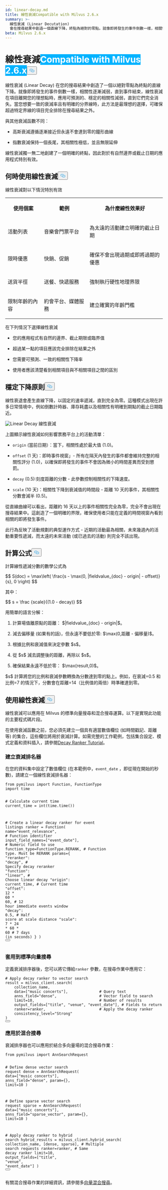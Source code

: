```yaml
---
id: linear-decay.md
title: 線性衰減Compatible with Milvus 2.6.x
summary: >-
  線性衰減 (Linear Decutation)
  會在搜尋結果中創造一個直線下降，終點為絕對的零點。就像即將發生的事件倒數一樣，相關性逐漸減弱，直到事件結束為止，線性遞減會隨著項目離開您的理想點而穩定地降低相關性，直到它們完全消失為止。當您想要一致的衰減率且有明確的分界線時，這種方法是最理想的選擇，可確保超過某個界限的項目完全被排除在結果之外。
beta: Milvus 2.6.x
---
```

<h1 id="Linear-Decay" class="common-anchor-header">線性衰減<span class="beta-tag" style="background-color:rgb(0, 179, 255);color:white" translate="no">Compatible with Milvus 2.6.x</span><button data-href="#Linear-Decay" class="anchor-icon" translate="no">
      <svg translate="no"
        aria-hidden="true"
        focusable="false"
        height="20"
        version="1.1"
        viewBox="0 0 16 16"
        width="16"
      >
        <path
          fill="#0092E4"
          fill-rule="evenodd"
          d="M4 9h1v1H4c-1.5 0-3-1.69-3-3.5S2.55 3 4 3h4c1.45 0 3 1.69 3 3.5 0 1.41-.91 2.72-2 3.25V8.59c.58-.45 1-1.27 1-2.09C10 5.22 8.98 4 8 4H4c-.98 0-2 1.22-2 2.5S3 9 4 9zm9-3h-1v1h1c1 0 2 1.22 2 2.5S13.98 12 13 12H9c-.98 0-2-1.22-2-2.5 0-.83.42-1.64 1-2.09V6.25c-1.09.53-2 1.84-2 3.25C6 11.31 7.55 13 9 13h4c1.45 0 3-1.69 3-3.5S14.5 6 13 6z"
        ></path>
      </svg>
    </button></h1><p>線性衰減 (Linear Decay) 在您的搜尋結果中創造了一個以絕對零點為終點的直線下降。就像即將發生的事件倒數一樣，相關性逐漸減弱，直到事件結束，線性衰減在項目離開您的理想點時，應用可預測的、穩定的相關性減弱，直到它們完全消失。當您想要一致的衰減率且有明確的分界線時，此方法是最理想的選擇，可確保超過特定界線的項目完全排除在搜尋結果之外。</p>
<p>與其他衰減函數不同：</p>
<ul>
<li><p>高斯衰減遵循逐漸接近但永遠不會達到零的鐘形曲線</p></li>
<li><p>指數衰減保持一個長尾，其相關性極低，並且無限延伸</p></li>
</ul>
<p>線性衰減獨一無二地創建了一個明確的終點，因此對於有自然邊界或截止日期的應用程式特別有效。</p>
<h2 id="When-to-use-linear-decay" class="common-anchor-header">何時使用線性衰減<button data-href="#When-to-use-linear-decay" class="anchor-icon" translate="no">
      <svg translate="no"
        aria-hidden="true"
        focusable="false"
        height="20"
        version="1.1"
        viewBox="0 0 16 16"
        width="16"
      >
        <path
          fill="#0092E4"
          fill-rule="evenodd"
          d="M4 9h1v1H4c-1.5 0-3-1.69-3-3.5S2.55 3 4 3h4c1.45 0 3 1.69 3 3.5 0 1.41-.91 2.72-2 3.25V8.59c.58-.45 1-1.27 1-2.09C10 5.22 8.98 4 8 4H4c-.98 0-2 1.22-2 2.5S3 9 4 9zm9-3h-1v1h1c1 0 2 1.22 2 2.5S13.98 12 13 12H9c-.98 0-2-1.22-2-2.5 0-.83.42-1.64 1-2.09V6.25c-1.09.53-2 1.84-2 3.25C6 11.31 7.55 13 9 13h4c1.45 0 3-1.69 3-3.5S14.5 6 13 6z"
        ></path>
      </svg>
    </button></h2><p>線性衰減對以下情況特別有效</p>
<table>
   <tr>
     <th><p>使用個案</p></th>
     <th><p>範例</p></th>
     <th><p>為什麼線性效果好</p></th>
   </tr>
   <tr>
     <td><p>活動列表</p></td>
     <td><p>音樂會門票平台</p></td>
     <td><p>為太遠的活動建立明確的截止日期</p></td>
   </tr>
   <tr>
     <td><p>限時優惠</p></td>
     <td><p>快銷、促銷</p></td>
     <td><p>確保不會出現過期或即將過期的優惠</p></td>
   </tr>
   <tr>
     <td><p>送貨半徑</p></td>
     <td><p>送餐、快遞服務</p></td>
     <td><p>強制執行硬性地理界限</p></td>
   </tr>
   <tr>
     <td><p>限制年齡的內容</p></td>
     <td><p>約會平台、媒體服務</p></td>
     <td><p>建立確實的年齡門檻</p></td>
   </tr>
</table>
<p>在下列情況下選擇線性衰減</p>
<ul>
<li><p>您的應用程式有自然的邊界、截止期限或臨界值</p></li>
<li><p>超過某一點的項目應該完全排除在結果之外</p></li>
<li><p>您需要可預測、一致的相關性下降率</p></li>
<li><p>使用者應該清楚看到相關項目與不相關項目之間的區別</p></li>
</ul>
<h2 id="Steady-decline-principle" class="common-anchor-header">穩定下降原則<button data-href="#Steady-decline-principle" class="anchor-icon" translate="no">
      <svg translate="no"
        aria-hidden="true"
        focusable="false"
        height="20"
        version="1.1"
        viewBox="0 0 16 16"
        width="16"
      >
        <path
          fill="#0092E4"
          fill-rule="evenodd"
          d="M4 9h1v1H4c-1.5 0-3-1.69-3-3.5S2.55 3 4 3h4c1.45 0 3 1.69 3 3.5 0 1.41-.91 2.72-2 3.25V8.59c.58-.45 1-1.27 1-2.09C10 5.22 8.98 4 8 4H4c-.98 0-2 1.22-2 2.5S3 9 4 9zm9-3h-1v1h1c1 0 2 1.22 2 2.5S13.98 12 13 12H9c-.98 0-2-1.22-2-2.5 0-.83.42-1.64 1-2.09V6.25c-1.09.53-2 1.84-2 3.25C6 11.31 7.55 13 9 13h4c1.45 0 3-1.69 3-3.5S14.5 6 13 6z"
        ></path>
      </svg>
    </button></h2><p>線性衰退會產生直線下降，以固定的速率遞減，直到完全為零。這種模式出現在許多日常情境中，例如倒數計時器、庫存耗盡以及相關性有明確到期點的截止日期臨近。</p>
<p>
  
   <span class="img-wrapper"> <img translate="no" src="/docs/v2.5.x/assets/linear-decay.png" alt="Linear Decay" class="doc-image" id="linear-decay" />
   </span> <span class="img-wrapper"> <span>線性衰減</span> </span></p>
<p>上圖顯示線性衰減如何影響票務平台上的活動清單：</p>
<ul>
<li><p><code translate="no">origin</code> (當前日期）：當下，相關性處於最大值 (1.0)。</p></li>
<li><p><code translate="no">offset</code> (1 天)：即時事件視窗」- 所有在隔天內發生的事件都會維持完整的相關性評分 (1.0)，以確保即將發生的事件不會因為微小的時間差異而受到懲罰。</p></li>
<li><p><code translate="no">decay</code> (0.5):刻度距離的分數 - 此參數控制相關性的下降速度。</p></li>
<li><p><code translate="no">scale</code> (10 天)：相關性下降到衰減值的時間段 - 距離 10 天的事件，其相關性分數會減半 (0.5)。</p></li>
</ul>
<p>從直線曲線可以看出，距離約 16 天以上的事件相關性完全為零，完全不會出現在搜尋結果中。這創造了一個明確的界限，確保使用者只能在定義的時間視窗內看到相關的即將發生事件。</p>
<p>此行為反映了活動規劃的典型運作方式 - 近期的活動最為相關，未來幾週內的活動重要性遞減，而太遠的未來活動 (或已過去的活動) 則完全不該出現。</p>
<h2 id="Formula" class="common-anchor-header">計算公式<button data-href="#Formula" class="anchor-icon" translate="no">
      <svg translate="no"
        aria-hidden="true"
        focusable="false"
        height="20"
        version="1.1"
        viewBox="0 0 16 16"
        width="16"
      >
        <path
          fill="#0092E4"
          fill-rule="evenodd"
          d="M4 9h1v1H4c-1.5 0-3-1.69-3-3.5S2.55 3 4 3h4c1.45 0 3 1.69 3 3.5 0 1.41-.91 2.72-2 3.25V8.59c.58-.45 1-1.27 1-2.09C10 5.22 8.98 4 8 4H4c-.98 0-2 1.22-2 2.5S3 9 4 9zm9-3h-1v1h1c1 0 2 1.22 2 2.5S13.98 12 13 12H9c-.98 0-2-1.22-2-2.5 0-.83.42-1.64 1-2.09V6.25c-1.09.53-2 1.84-2 3.25C6 11.31 7.55 13 9 13h4c1.45 0 3-1.69 3-3.5S14.5 6 13 6z"
        ></path>
      </svg>
    </button></h2><p>計算線性遞減分數的數學公式為</p>
<p>$$ S(doc) = \max\left( \frac{s - \max(0, |fieldvalue_{doc} - origin| - offset)}{s}, 0 \right) $$</p>
<p>其中：</p>
<p>$$ s = \frac {scale}{(1.0 - decay)} $$</p>
<p>用簡單的語言分解：</p>
<ol>
<li><p>計算場值離原點的距離： $|fieldvalue_{doc} - origin|$。</p></li>
<li><p>減去偏移量 (如果有的話)，但永遠不要低於零: $\max(0,距離 - 偏移量)$。</p></li>
<li><p>根據比例和衰減值來決定參數 $s$。</p></li>
<li><p>從 $s$ 減去調整後的距離，再除以 $s$。</p></li>
<li><p>確保結果永遠不低於零： $\max(result,0)$。</p></li>
</ol>
<p>$s$ 計算將您的比例和衰減參數轉換為分數達到零的點上。例如，在衰減=0.5 和比例=7 的情況下，分數會在距離=14（比例值的兩倍）時準確達到零。</p>
<h2 id="Use-linear-decay" class="common-anchor-header">使用線性衰減<button data-href="#Use-linear-decay" class="anchor-icon" translate="no">
      <svg translate="no"
        aria-hidden="true"
        focusable="false"
        height="20"
        version="1.1"
        viewBox="0 0 16 16"
        width="16"
      >
        <path
          fill="#0092E4"
          fill-rule="evenodd"
          d="M4 9h1v1H4c-1.5 0-3-1.69-3-3.5S2.55 3 4 3h4c1.45 0 3 1.69 3 3.5 0 1.41-.91 2.72-2 3.25V8.59c.58-.45 1-1.27 1-2.09C10 5.22 8.98 4 8 4H4c-.98 0-2 1.22-2 2.5S3 9 4 9zm9-3h-1v1h1c1 0 2 1.22 2 2.5S13.98 12 13 12H9c-.98 0-2-1.22-2-2.5 0-.83.42-1.64 1-2.09V6.25c-1.09.53-2 1.84-2 3.25C6 11.31 7.55 13 9 13h4c1.45 0 3-1.69 3-3.5S14.5 6 13 6z"
        ></path>
      </svg>
    </button></h2><p>線性衰減可以應用在 Milvus 的標準向量搜尋和混合搜尋運算。以下是實現此功能的主要程式碼片段。</p>
<div class="alert note">
<p>在使用衰減函數之前，您必須先建立一個具有適當數值欄位 (如時間戳記、距離等) 的集合，這些欄位將用於衰減計算。如需完整的工作範例，包括集合設定、模式定義和資料插入，請參閱<a href="/docs/zh-hant/tutorial-implement-a-time-based-ranking-in-milvus.md">Decay Ranker Tutorial</a>。</p>
</div>
<h3 id="Create-a-decay-ranker" class="common-anchor-header">建立衰減排名器</h3><p>在您的資料集中設定了數值欄位 (在本範例中，<code translate="no">event_date</code> ，即從現在開始的秒數)，請建立一個線性衰減排名器：</p>
<pre><code translate="no" class="language-python"><span class="hljs-keyword">from</span> pymilvus <span class="hljs-keyword">import</span> Function, FunctionType
<span class="hljs-keyword">import</span> time

<span class="hljs-comment"># Calculate current time</span>
current_time = <span class="hljs-built_in">int</span>(time.time())

<span class="hljs-comment"># Create a linear decay ranker for event listings</span>
ranker = Function(
    name=<span class="hljs-string">&quot;event_relevance&quot;</span>,               <span class="hljs-comment"># Function identifier</span>
    input_field_names=[<span class="hljs-string">&quot;event_date&quot;</span>],     <span class="hljs-comment"># Numeric field to use</span>
    function_type=FunctionType.RERANK,    <span class="hljs-comment"># Function type. Must be RERANK</span>
    params={
        <span class="hljs-string">&quot;reranker&quot;</span>: <span class="hljs-string">&quot;decay&quot;</span>,              <span class="hljs-comment"># Specify decay reranker</span>
        <span class="hljs-string">&quot;function&quot;</span>: <span class="hljs-string">&quot;linear&quot;</span>,             <span class="hljs-comment"># Choose linear decay</span>
        <span class="hljs-string">&quot;origin&quot;</span>: current_time,           <span class="hljs-comment"># Current time</span>
        <span class="hljs-string">&quot;offset&quot;</span>: <span class="hljs-number">12</span> * <span class="hljs-number">60</span> * <span class="hljs-number">60</span>,           <span class="hljs-comment"># 12 hour immediate events window</span>
        <span class="hljs-string">&quot;decay&quot;</span>: <span class="hljs-number">0.5</span>,                     <span class="hljs-comment"># Half score at scale distance</span>
        <span class="hljs-string">&quot;scale&quot;</span>: <span class="hljs-number">7</span> * <span class="hljs-number">24</span> * <span class="hljs-number">60</span> * <span class="hljs-number">60</span>         <span class="hljs-comment"># 7 days (in seconds)</span>
    }
)
<button class="copy-code-btn"></button></code></pre>
<h3 id="Apply-to-standard-vector-search" class="common-anchor-header">套用到標準向量搜尋</h3><p>定義衰減排序器後，您可以將它傳給<code translate="no">ranker</code> 參數，在搜尋作業中應用它：</p>
<pre><code translate="no" class="language-python"><span class="hljs-comment"># Apply decay ranker to vector search</span>
result = milvus_client.search(
    collection_name,
    data=[<span class="hljs-string">&quot;music concerts&quot;</span>],              <span class="hljs-comment"># Query text</span>
    anns_field=<span class="hljs-string">&quot;dense&quot;</span>,                   <span class="hljs-comment"># Vector field to search</span>
    limit=<span class="hljs-number">10</span>,                             <span class="hljs-comment"># Number of results</span>
    output_fields=[<span class="hljs-string">&quot;title&quot;</span>, <span class="hljs-string">&quot;venue&quot;</span>, <span class="hljs-string">&quot;event_date&quot;</span>], <span class="hljs-comment"># Fields to return</span>
    ranker=ranker,                        <span class="hljs-comment"># Apply the decay ranker</span>
    consistency_level=<span class="hljs-string">&quot;Strong&quot;</span>
)
<button class="copy-code-btn"></button></code></pre>
<h3 id="Apply-to-hybrid-search" class="common-anchor-header">應用於混合搜尋</h3><p>衰減排序器也可以應用於結合多向量場的混合搜尋作業：</p>
<pre><code translate="no" class="language-python"><span class="hljs-keyword">from</span> pymilvus <span class="hljs-keyword">import</span> AnnSearchRequest

<span class="hljs-comment"># Define dense vector search request</span>
dense = AnnSearchRequest(
    data=[<span class="hljs-string">&quot;music concerts&quot;</span>],
    anns_field=<span class="hljs-string">&quot;dense&quot;</span>,
    param={},
    limit=<span class="hljs-number">10</span>
)

<span class="hljs-comment"># Define sparse vector search request</span>
sparse = AnnSearchRequest(
    data=[<span class="hljs-string">&quot;music concerts&quot;</span>],
    anns_field=<span class="hljs-string">&quot;sparse_vector&quot;</span>,
    param={},
    limit=<span class="hljs-number">10</span>
)

<span class="hljs-comment"># Apply decay ranker to hybrid search</span>
hybrid_results = milvus_client.hybrid_search(
    collection_name,
    [dense, sparse],                      <span class="hljs-comment"># Multiple search requests</span>
    ranker=ranker,                        <span class="hljs-comment"># Same decay ranker</span>
    limit=<span class="hljs-number">10</span>,
    output_fields=[<span class="hljs-string">&quot;title&quot;</span>, <span class="hljs-string">&quot;venue&quot;</span>, <span class="hljs-string">&quot;event_date&quot;</span>]
)
<button class="copy-code-btn"></button></code></pre>
<p>有關混合搜尋作業的詳細資訊，請參閱多<a href="/docs/zh-hant/multi-vector-search.md">向量混合搜尋</a>。</p>
